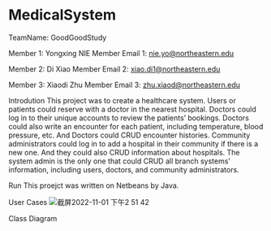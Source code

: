 # MedicalSystem

TeamName: GoodGoodStudy

Member 1: Yongxing NIE
Member Email 1: nie.yo@northeastern.edu

Member 2: Di Xiao 
Member Email 2: xiao.di1@northeastern.edu

Member 3: Xiaodi Zhu
Member Email 3: zhu.xiaod@northeastern.edu


Introdution
This project was to create a healthcare system.
Users or patients could reserve with a doctor in the nearest hospital.
Doctors could log in to their unique accounts to review the patients’ bookings. Doctors could also write an encounter for each patient, including temperature, blood pressure, etc. And Doctors could CRUD encounter histories.
Community administrators could log in to add a hospital in their community if there is a new one. And they could also CRUD information about hospitals.
The system admin is the only one that could CRUD all branch systems’ information, including users, doctors, and community administrators. 

Run
This proejct was written on Netbeans by Java.

User Cases
![截屏2022-11-01 下午2 51 42](https://user-images.githubusercontent.com/113845857/199314696-eff26bca-93d9-4a3a-84c6-12e8e8fabd86.png)

Class Diagram
